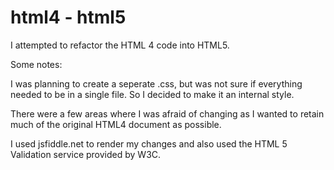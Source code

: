 # html4 - html5
I attempted to refactor the HTML 4 code into HTML5.

Some notes:

I was planning to create a seperate .css, but was not sure if everything needed to be in a single file. So I decided to make it an internal style.

There were a few areas where I was afraid of changing as I wanted to retain much of the original HTML4 document as possible.

I used jsfiddle.net to render my changes and also used the HTML 5 Validation service provided by W3C.
